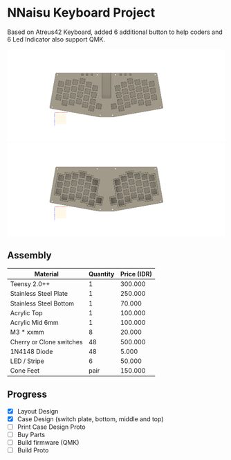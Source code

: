 # NNaisu Keyboard Project

Based on Atreus42 Keyboard, added 6 additional button to help coders and 6 Led Indicator also support QMK.

![all](images/nnaisu-alpha-all.png)
![plate](images/nnaisu-alpha-plate.png)



## Assembly

Material | Quantity | Price (IDR)
------------ | ------------- | -------------
Teensy 2.0++ | 1 | 300.000
Stainless Steel Plate | 1 | 250.000
Stainless Steel Bottom | 1 | 70.000
Acrylic Top | 1 | 100.000
Acrylic Mid 6mm | 1 | 100.000
M3 * xxmm | 8 | 20.000
Cherry or Clone switches | 48 | 500.000
1N4148 Diode | 48 | 5.000
LED / Stripe | 6 | 50.000
Cone Feet | pair | 150.000


## Progress
- [x] Layout Design
- [X] Case Design (switch plate, bottom, middle and top)
- [ ] Print Case Design Proto
- [ ] Buy Parts
- [ ] Build firmware (QMK)
- [ ] Build Proto

